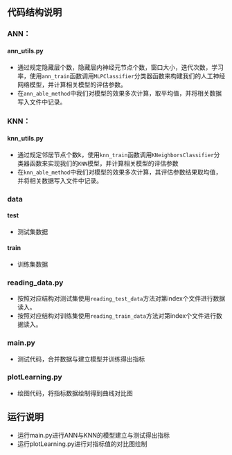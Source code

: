 ## 代码结构说明

### ANN：
#### ann_utils.py
- 通过规定隐藏层个数，隐藏层内神经元节点个数，窗口大小，迭代次数，学习率，使用`ann_train`函数调用`MLPClassifier`分类器函数来构建我们的人工神经网络模型，并计算相关模型的评估参数。
- 在`ann_able_method`中我们对模型的效果多次计算，取平均值，并将相关数据写入文件中记录。
  
### KNN：
#### knn_utils.py
- 通过规定邻居节点个数k，使用`knn_train`函数调用`KNeighborsClassifier`分类器函数来实现我们的`KNN`模型，并计算相关模型的评估参数
- 在`knn_able_method`中我们对模型的效果多次计算，其评估参数结果取均值，并将相关数据写入文件中记录。
  
### data
#### test
- 测试集数据
#### train 
- 训练集数据

### reading_data.py
- 按照对应结构对测试集使用`reading_test_data`方法对第index个文件进行数据读入。
- 按照对应结构对训练集使用`reading_train_data`方法对第index个文件进行数据读入。

### main.py
- 测试代码，合并数据与建立模型并训练得出指标
  
### plotLearning.py
- 绘图代码，将指标数据绘制得到曲线对比图

## 运行说明

- 运行main.py进行ANN与KNN的模型建立与测试得出指标
- 运行plotLearning.py进行对指标值的对比图绘制
